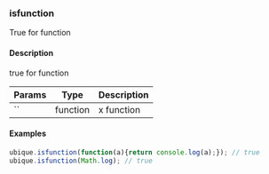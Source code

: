 ### isfunction
True for function


#### Description

true for function


|Params|Type|Description
|---------|----|-----------
|`` | function | x function


#### Examples

```js
ubique.isfunction(function(a){return console.log(a);}); // true
ubique.isfunction(Math.log); // true
```

